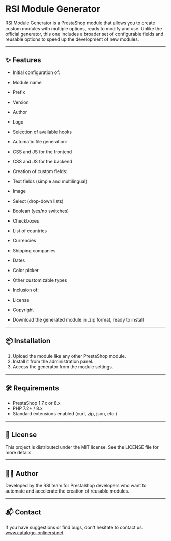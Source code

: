 # RSI Module Generator

RSI Module Generator is a PrestaShop module that allows you to create custom modules with multiple options, ready to modify and use. Unlike the official generator, this one includes a broader set of configurable fields and reusable options to speed up the development of new modules.

---

## ✨ Features

- Initial configuration of:
- Module name
- Prefix
- Version
- Author
- Logo

- Selection of available hooks

- Automatic file generation:
- CSS and JS for the frontend
- CSS and JS for the backend

- Creation of custom fields:
- Text fields (simple and multilingual)
- Image
- Select (drop-down lists)
- Boolean (yes/no switches)
- Checkboxes
- List of countries
- Currencies
- Shipping companies
- Dates
- Color picker
- Other customizable types

- Inclusion of:
- License
- Copyright

- Download the generated module in .zip format, ready to install

---

## 📦 Installation

1. Upload the module like any other PrestaShop module.
2. Install it from the administration panel.
3. Access the generator from the module settings.

---

## 🛠 Requirements

- PrestaShop 1.7.x or 8.x
- PHP 7.2+ / 8.x
- Standard extensions enabled (curl, zip, json, etc.)

---

## 📄 License

This project is distributed under the MIT license. See the LICENSE file for more details.

---

## 🧑‍💻 Author

Developed by the RSI team for PrestaShop developers who want to automate and accelerate the creation of reusable modules.

---

## 📬 Contact

If you have suggestions or find bugs, don't hesitate to contact us. www.catalogo-onlinersi.net
